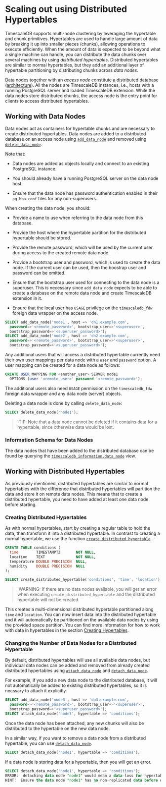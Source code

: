 # Scaling out using Distributed Hypertables

TimescaleDB supports multi-node clustering by leveraging the hypertable and chunk primitives.
Hypertables are used to handle large amount of data by breaking it up
into smaller pieces (chunks), allowing operations to execute efficiently. When
the amount of data is expected to be beyond what a single machine can handle,
you can distribute the data chunks over several machines by using
*distributed hypertables*.
Distributed hypertables are similar to normal hypertables, but they
add an additional layer of hypertable partitioning by distributing chunks
across *data nodes*.

Data nodes together with an *access node* constitute a distributed database
([architecture][]). All the nodes are TimescaleDB instances,
i.e., hosts with a running PostgreSQL server and loaded TimescaleDB extension.
While the data nodes store distributed chunks, the access node is
the entry point for clients to access distributed hypertables.

## Working with Data Nodes

Data nodes act as containers for hypertable chunks and are
necessary to create distributed hypertables. Data nodes are
added to a distributed database on an access node
using [`add_data_node`][add_data_node]
and removed using [`delete_data_node`][delete_data_node].

Note that:

* Data nodes are added as objects locally and connect to an
  existing PostgreSQL instance.

* You should already have a running PostgreSQL server on the data node host.

* Ensure that the data node has password authentication enabled 
  in their `pg_hba.conf` files for any non-superusers.

When creating the data node, you should:

* Provide a name to use when referring to the data node from
  this database.

* Provide the host where the hypertable partition for the distributed
  hypertable should be stored.
  
* Provide the remote password, which will be used by the current user
  during access to the created remote data node.

* Provide a bootstrap user and password, which is used to
  create the data node. If the current user can be used, then 
  the boostrap user and password can be omitted.
  
* Ensure that the bootstrap user used for connecting to the data node
  is a superuser. 
  This is necessary since
  `add_data_node` expects to be able to create a
  database on the remote data node and create
  TimescaleDB extension in it.
  
* Ensure that the local user has `USAGE` privilege on the `timescaledb_fdw` 
  foreign data wrapper on the access node.
  
```sql
SELECT add_data_node('node1', host => 'dn1.example.com',
  password=>'<remote_password>', bootstrap_user=>'<superuser>',
  bootstrap_password=>'<superuser_password>');
SELECT add_data_node('node2', host => 'dn2.example.com',
  password=>'<remote_password>', bootstrap_user=>'<superuser>',
  bootstrap_password=>'<superuser_password>');
```

Any additional users that will access a distributed hypertable currently 
need their own user mappings per data node with a `user` and `password` option. 
A user mapping can be created for a data node as follows: 

```sql
CREATE USER MAPPING FOR <another_user> SERVER node1 
  OPTIONS (user '<remote_user>' password '<remote_password>');
```
The additional users also need `USAGE` permission on the `timescaledb_fdw` 
foreign data wrapper and any data node (server) objects.

Deleting a data node is done by calling `delete_data_node`:

```sql
SELECT delete_data_node('node1');
```
>:TIP: Note that a data node cannot be deleted if it contains data for a
hypertable, since otherwise data would be lost.

### Information Schema for Data Nodes

The data nodes that have been added to the distributed database 
can be found by querying the
[`timescaledb_information.data_node`][timescaledb_information-data_node] view.

## Working with Distributed Hypertables

As previously mentioned, distributed hypertables are similar to normal
hypertables with the difference that distributed hypertables will
partition the data and store it on remote data nodes. This means that
to create a distributed hypertable, you need to have added at least one data node
before starting.

### Creating Distributed Hypertables

As with normal hypertables, start by creating a regular
table to hold the data, then transform it into a distributed
hypertable. In contrast to creating a normal hypertable, we use
the function
[`create_distributed_hypertable`][create_distributed_hypertable].

```sql
CREATE TABLE conditions (
  time        TIMESTAMPTZ       NOT NULL,
  location    TEXT              NOT NULL,
  temperature DOUBLE PRECISION  NULL,
  humidity    DOUBLE PRECISION  NULL
);

SELECT create_distributed_hypertable('conditions', 'time', 'location');
```

>:WARNING: If there are no data nodes available, you will get an error
>when executing `create_distributed_hypertable` and the distributed
>hypertable will not be created.

This creates a multi-dimensional distributed hypertable 
partitioned along `time` and `location`.
You can now insert data into the distributed hypertable and
it will automatically be partitioned on the available data nodes
by using the provided space partition. You
can find more information for how to work with data in hypertables in the
section [Creating Hypertables][creating-hypertables].

### Changing the Number of Data Nodes for a Distributed Hypertable

By default, distributed hypertables will use all available data nodes,
but individual data nodes can be added and removed from already
created distributed hypertables using
[`attach_data_node`][attach_data_node] and
[`detach_data_node`][detach_data_node].

For example, if you add a new data node to the distributed database, 
it will not automatically be
added to existing distributed hypertables, so it is necssary to attach
it explicitly.

```sql
SELECT add_data_node('node3', host => 'dn3.example.com',
  password=>'<remote_password>', bootstrap_user=>'<superuser>',
  bootstrap_password=>'<superuser_password>');
SELECT attach_data_node('node3', hypertable => 'conditions');
```

Once the data node has been attached, any new chunks will also be
distributed to the hypertable on the new data node.

In a similar way, if you want to remove a data node from a distributed
hypertable, you can use [`detach_data_node`][detach_data_node].

```sql
SELECT detach_data_node('node1', hypertable => 'conditions');
```

If a data node is storing data for a hypertable,
then you will get an error.

```sql
SELECT detach_data_node('node1', hypertable => 'conditions');
ERROR:  detaching data node "node1" would mean a data-loss for hypertable "conditions" since data node has the only data replica
HINT:  Ensure the data node "node1" has no non-replicated data before detaching it.
```

[add_data_node]: /api#add_data_node
[architecture]: /introduction/architecture#timescaledb-clustering
[attach_data_node]: /api#attach_data_node
[create_distributed_hypertable]: /api#create_distributed_hypertable
[creating-hypertables]: /getting-started/creating-hypertables
[delete_data_node]: /api#delete_data_node
[detach_data_node]: /api#detach_data_node
[timescaledb_information-data_node]: /api#timescaledb_information-data_node
